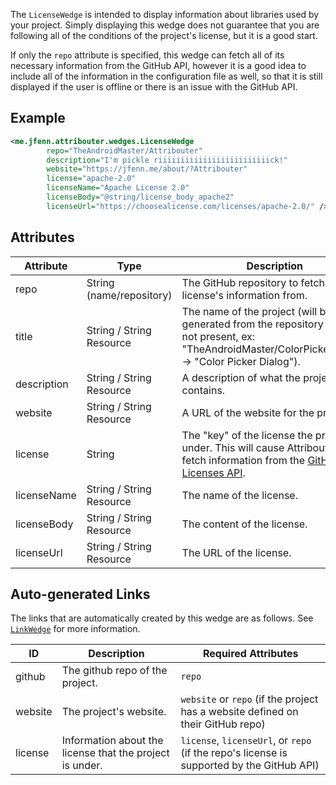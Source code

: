 The `LicenseWedge` is intended to display information about libraries used by your project. Simply displaying this wedge does not guarantee that you are following all of the conditions of the project's license, but it is a good start.

If only the `repo` attribute is specified, this wedge can fetch all of its necessary information from the GitHub API, however it is a good idea to include all of the information in the configuration file as well, so that it is still displayed if the user is offline or there is an issue with the GitHub API.

## Example

```xml
<me.jfenn.attribouter.wedges.LicenseWedge
        repo="TheAndroidMaster/Attribouter"
        description="I'm pickle riiiiiiiiiiiiiiiiiiiiiiiiick!"
        website="https://jfenn.me/about/?Attribouter"
        license="apache-2.0"
        licenseName="Apache License 2.0"
        licenseBody="@string/license_body_apache2"
        licenseUrl="https://choosealicense.com/licenses/apache-2.0/" />
```

## Attributes

|Attribute|Type|Description|
|-----|-----|-----|
|repo|String (name/repository)|The GitHub repository to fetch the license's information from.|
|title|String / String Resource|The name of the project (will be generated from the repository name if not present, ex: "TheAndroidMaster/ColorPickerDialog" -> "Color Picker Dialog").|
|description|String / String Resource|A description of what the project contains.|
|website|String / String Resource|A URL of the website for the project.|
|license|String|The "key" of the license the project is under. This will cause Attribouter to fetch information from the [GitHub Licenses API](https://developer.github.com/v3/licenses/).|
|licenseName|String / String Resource|The name of the license.|
|licenseBody|String / String Resource|The content of the license.|
|licenseUrl|String / String Resource|The URL of the license.|

## Auto-generated Links

The links that are automatically created by this wedge are as follows. See [`LinkWedge`](./LINKS.md) for more information.

|ID|Description|Required Attributes|
|-----|-----|-----|
|github|The github repo of the project.|`repo`|
|website|The project's website.|`website` or `repo` (if the project has a website defined on their GitHub repo)|
|license|Information about the license that the project is under.|`license`, `licenseUrl`, or `repo` (if the repo's license is supported by the GitHub API)|

